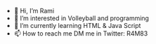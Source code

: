 - 👋 Hi, I’m Rami
- 👀 I’m interested in Volleyball and programming 
- 🌱 I’m currently learning HTML & Java Script
- 📫 How to reach me DM me in Twitter: R4M83

<!---
Rami835047/Rami835047 is a ✨ special ✨ repository because its `README.md` (this file) appears on your GitHub profile.
You can click the Preview link to take a look at your changes.
--->
